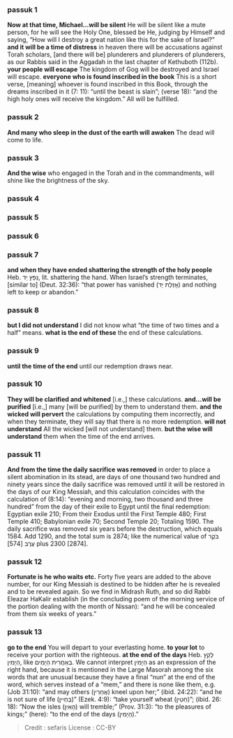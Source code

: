 
### passuk 1
<b>Now at that time, Michael...will be silent</b> He will be silent like a mute person, for he will see the Holy One, blessed be He, judging by Himself and saying, “How will I destroy a great nation like this for the sake of Israel?”
<b>and it will be a time of distress</b> in heaven there will be accusations against Torah scholars, [and there will be] plunderers and plunderers of plunderers, as our Rabbis said in the Aggadah in the last chapter of Kethuboth (112b).
<b>your people will escape</b> The kingdom of Gog will be destroyed and Israel will escape.
<b>everyone who is found inscribed in the book</b> This is a short verse, [meaning] whoever is found inscribed in this Book, through the dreams inscribed in it (7: 11): “until the beast is slain”; (verse 18): “and the high holy ones will receive the kingdom.” All will be fulfilled.

### passuk 2
<b>And many who sleep in the dust of the earth will awaken</b> The dead will come to life.

### passuk 3
<b>And the wise</b> who engaged in the Torah and in the commandments, will shine like the brightness of the sky.

### passuk 4

### passuk 5

### passuk 6

### passuk 7
<b>and when they have ended shattering the strength of the holy people</b> Heb. נַפֵּץ יַד, lit. shattering the hand. When Israel’s strength terminates, [similar to] (Deut. 32:36): “that power has vanished (אָזְלַת יַד) and nothing left to keep or abandon.”

### passuk 8
<b>but I did not understand</b> I did not know what “the time of two times and a half” means.
<b>what is the end of these</b> the end of these calculations.

### passuk 9
<b>until the time of the end</b> until our redemption draws near.

### passuk 10
<b>They will be clarified and whitened</b> [i.e.,] these calculations.
<b>and...will be purified</b> [i.e.,] many [will be purified] by them to understand them.
<b>and the wicked will pervert</b> the calculations by computing them incorrectly, and when they terminate, they will say that there is no more redemption.
<b>will not understand</b> All the wicked [will not understand] them.
<b>but the wise will understand</b> them when the time of the end arrives.

### passuk 11
<b>And from the time the daily sacrifice was removed</b> in order to place a silent abomination in its stead, are days of one thousand two hundred and ninety years since the daily sacrifice was removed until it will be restored in the days of our King Messiah, and this calculation coincides with the calculation of (8:14): “evening and morning, two thousand and three hundred” from the day of their exile to Egypt until the final redemption: Egyptian exile 210; From their Exodus until the First Temple 480; First Temple 410; Babylonian exile 70; Second Temple 20; Totaling 1590. The daily sacrifice was removed six years before the destruction, which equals 1584. Add 1290, and the total sum is 2874; like the numerical value of בֹּקֶר עֶרֶב [574] plus 2300 [2874].

### passuk 12
<b>Fortunate is he who waits etc.</b> Forty five years are added to the above number, for our King Messiah is destined to be hidden after he is revealed and to be revealed again. So we find in Midrash Ruth, and so did Rabbi Eleazar HaKalir establish (in the concluding poem of the morning service of the portion dealing with the month of Nissan): “and he will be concealed from them six weeks of years.”

### passuk 13
<b>go to the end</b> You will depart to your everlasting home.
<b>to your lot</b> to receive your portion with the righteous.
<b>at the end of the days</b> Heb. לְקֵץ הַיָמִין, like בְּאַחֲרִית הַיָמִים. We cannot interpret הַיָמִין as an expression of the right hand, because it is mentioned in the Large Masorah among the six words that are unusual because they have a final “nun” at the end of the word, which serves instead of a “mem,” and there is none like them, e.g. (Job 31:10): “and may others (אֲחֵרִין) kneel upon her;” (ibid. 24:22): “and he is not sure of life (בַּחַיִין)” (Ezek. 4:9): “take yourself wheat (חִטִין)”; (ibid. 26: 18): “Now the isles (הָאִיִן) will tremble;” (Prov. 31:3): “to the pleasures of kings;” (here): “to the end of the days (הַיָמִין).”

>Credit : sefaris
>License : CC-BY